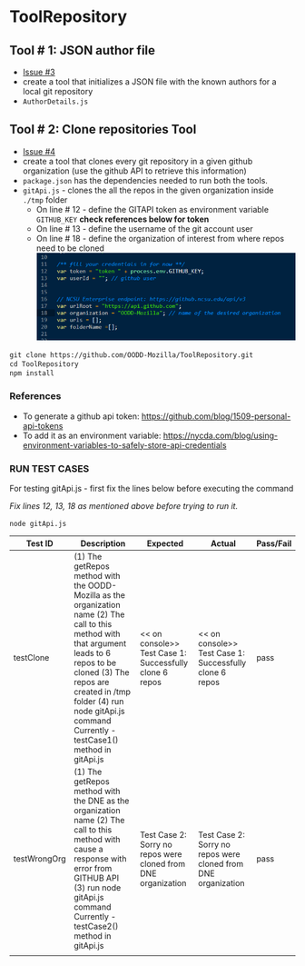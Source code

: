 # ToolRepository

  
## Tool # 1: JSON author file 
* [Issue #3](../../issues/3)
* create a tool that initializes a JSON file with the known authors for a local git repository
* `AuthorDetails.js`


## Tool # 2: Clone repositories Tool 
* [Issue #4](../../issues/4)
* create a tool that clones every git repository in a given github organization (use the github API to retrieve this information)
* `package.json` has the dependencies needed to run both the tools.
* `gitApi.js` - clones the all the repos in the given organization inside `./tmp` folder
  * On line # 12 - define the GITAPI token as environment variable `GITHUB_KEY` **check references below for token**
  * On line # 13 - define the username of the git account user
  * On line # 18 - define the organization of interest from where repos need to be cloned
![Lines to be edited in gitApi.js](/images/capture.png)

~~~~
git clone https://github.com/OODD-Mozilla/ToolRepository.git
cd ToolRepository
npm install  
~~~~
### References
* To generate a github api token: https://github.com/blog/1509-personal-api-tokens
* To add it as an environment variable: https://nycda.com/blog/using-environment-variables-to-safely-store-api-credentials

### RUN TEST CASES ####


For testing gitApi.js - first fix the lines below before executing the command


*Fix lines 12, 13, 18 as mentioned above before trying to run it.*
~~~~
node gitApi.js
~~~~


| Test ID      | Description                                                                                                                                                                                                                                                               | Expected                                                      | Actual                                                        | Pass/Fail |
|--------------|---------------------------------------------------------------------------------------------------------------------------------------------------------------------------------------------------------------------------------------------------------------------------|---------------------------------------------------------------|---------------------------------------------------------------|-----------|
| testClone    | (1) The getRepos method with the OODD-Mozilla as the organization name (2) The call to this method with that argument leads to 6 repos to be cloned (3) The repos are created in /tmp folder (4) run node gitApi.js command  Currently - testCase1() method in gitApi.js  | << on console>> Test Case 1: Successfully clone 6 repos       | << on console>> Test Case 1: Successfully clone 6 repos       | pass      |
| testWrongOrg | (1) The getRepos method with the DNE as the organization name (2) The call to this method with cause a response with error from GITHUB API (3) run node gitApi.js command  Currently - testCase2() method in gitApi.js                                                    | Test Case 2: Sorry no repos were cloned from DNE organization | Test Case 2: Sorry no repos were cloned from DNE organization | pass      |
|              |                                                                                                                                                                                                                                                                           |                                                               |                                                               |           |

